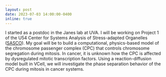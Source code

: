 ```yaml
---
layout: post
date: 2023-07-03 14:00:00-0400
inline: true
---
```


I started as a postdoc in the Janes lab at UVA. I will be working on Project 1 of the U54 Center for Systems Analysis of Stress-adapted Organelles (<a href="https://sasco.virginia.edu/">SASCO</a>). My goal will be to build a computational, physics-based model of the chromosome passenger complex (CPC) that controls chromosome segregation during mitosis. In cancer, it is unknown how the CPC is affected by dysregulated mitotic transcription factors. Using a reaction-diffusion model built in VCell, we will investigate the phase separation behavior of the CPC during mitosis in cancer systems.